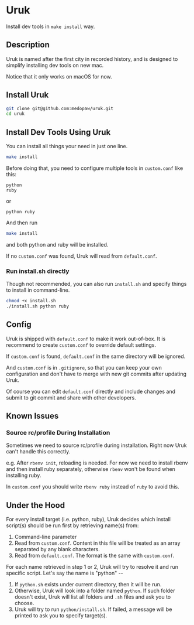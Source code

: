 # Uruk
 Install dev tools in `make install` way.

## Description

Uruk is named after the first city in recorded history, and is designed to simplify installing dev tools on new mac.

Notice that it only works on macOS for now.

## Install Uruk

```bash
git clone git@github.com:medopaw/uruk.git
cd uruk
```

## Install Dev Tools Using Uruk

You can install all things your need in just one line.

```bash
make install
```

Before doing that, you need to configure multiple tools in `custom.conf` like this:

```
python
ruby
```

or

```
python ruby
```

And then run
```bash
make install
```

and both python and ruby will be installed.

If no `custom.conf` was found, Uruk will read from `default.conf`.

### Run install.sh directly

Though not recommended, you can also run `install.sh` and specify things to install in command-line.

```bash
chmod +x install.sh
./install.sh python ruby
```

## Config

Uruk is shipped with `default.conf` to make it work out-of-box. It is recommend to create `custom.conf` to override default settings.

If `custom.conf` is found, `default.conf` in the same directory will be ignored.

And `custom.conf` is in `.gitignore`, so that you can keep your own configuration and don't have to merge with new git commits after updating Uruk.

Of course you can edit `default.conf` directly and include changes and submit to git commit and share with other developers.

## Known Issues

### Source rc/profile During Installation

Sometimes we need to source rc/profile during installation. Right now Uruk can't handle this correctly.

e.g. After `rbenv init`, reloading is needed. For now we need to install rbenv and then install ruby separately, otherwise `rbenv` won't be found when installing ruby.

In `custom.conf` you should write `rbenv ruby` instead of `ruby` to avoid this.

## Under the Hood

For every install target (i.e. python, ruby), Uruk decides which install script(s) should be run first by retrieving name(s) from:

1. Command-line parameter
2. Read from `custom.conf`. Content in this file will be treated as an array separated by any blank characters.
3. Read from `default.conf`. The format is the same with `custom.conf`.

For each name retrieved in step 1 or 2, Uruk will try to resolve it and run specific script. Let's say the name is "python" --

1. If `python.sh` exists under current directory, then it will be run.
2. Otherwise, Uruk will look into a folder named `python`. If such folder doesn't exist, Uruk will list all folders and `.sh` files and ask you to choose.
3. Uruk will try to run `python/install.sh`. If failed, a message will be printed to ask you to specify target(s).
